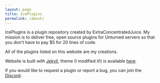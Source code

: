 ```yaml
---
layout: page
title: IcePlugins
permalink: /about/
---
```


IcePlugins is a plugin repository created by ExtraConcentratedJuice. My mission is to deliver free, open source plugins for Unturned servers so that you don't have to pay $5 for 20 lines of code. 


All of the plugins listed on this website are my creations.

Website is built with [Jekyll](https://jekyllrb.com/), theme (I modified it!) is available [here](https://github.com/sharu725/cards).

If you would like to request a plugin or report a bug, you can join the [Discord](https://discord.gg/G2EuW2H).